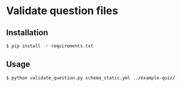 # Validate question files

## Installation
```sh
$ pip install -r requirements.txt
```

## Usage
```sh
$ python validate_question.py schema_static.yml ../example-quiz/
```
